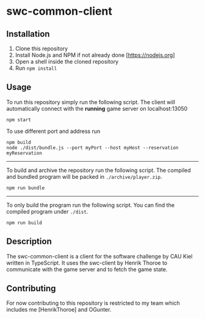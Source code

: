 # swc-common-client

## Installation
1. Clone this repository
2. Install Node.js and NPM if not already done [https://nodejs.org]
3. Open a shell inside the cloned repository
4. Run `npm install`

## Usage
To run this repository simply run the following script. The client will automatically connect with the **running** game server on localhost:13050
```
npm start
```
To use different port and address run
```
npm build
node ./dist/bundle.js --port myPort --host myHost --reservation myReservation
```

---

To build and archive the repository run the following script.
The compiled and bundled program will be packed in `./archive/player.zip`.
```
npm run bundle
```

---

To only build the program run the following script. You can find the compiled program under `./dist`.
```
npm run build
```

## Description
The swc-common-client is a client for the software challenge by CAU Kiel written in TypeScript. It uses the swc-client by Henrik Thoroe to communicate with the game server and to fetch the game state. 

## Contributing
For now contributing to this repository is restricted to my team which includes me [HenrikThoroe] and OGunter.
